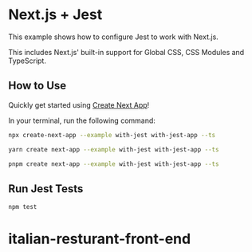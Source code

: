 # Next.js + Jest

This example shows how to configure Jest to work with Next.js.

This includes Next.js' built-in support for Global CSS, CSS Modules and TypeScript.

## How to Use

Quickly get started using [Create Next App](https://github.com/vercel/next.js/tree/canary/packages/create-next-app#readme)!

In your terminal, run the following command:

```bash
npx create-next-app --example with-jest with-jest-app --ts
```

```bash
yarn create next-app --example with-jest with-jest-app --ts
```

```bash
pnpm create next-app --example with-jest with-jest-app --ts
```

## Run Jest Tests

```bash
npm test
```
# italian-resturant-front-end
